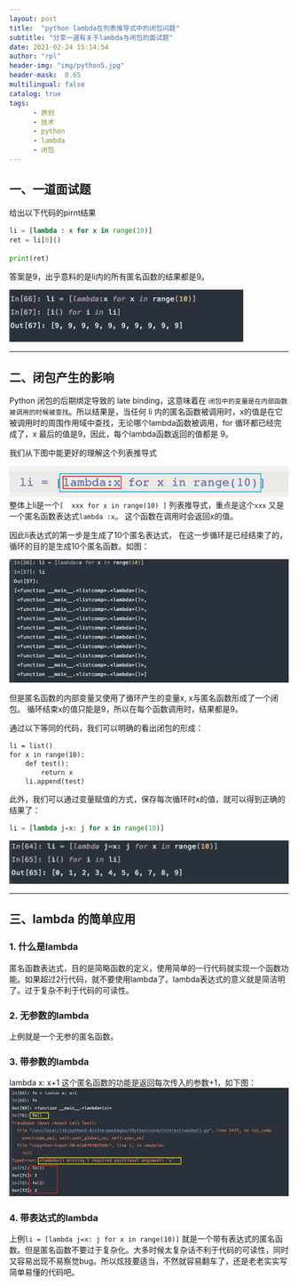 ```yaml
---
layout: post
title:  "python lambda在列表推导式中的闭包问题"
subtitle: "分享一道有关于lambda与闭包的面试题"
date: 2021-02-24 15:14:54
author: "rpl"
header-img: "img/python5.jpg"
header-mask:  0.65
multilingual: false
catalog: true
tags:
      - 原创
      - 技术
      - python
      - lambda
      - 闭包
---
```



## 一、一道面试题

给出以下代码的pirnt结果
```python
li = [lambda : x for x in range(10)]
ret = li[0]()

print(ret)
```
答案是9，出乎意料的是li内的所有匿名函数的结果都是9。

![image-20210224144611247](/img/python-lambda/image-20210224144611247.png)

***

## 二、闭包产生的影响

Python 闭包的后期绑定导致的 late binding，这意味着在 <code>闭包中的变量是在内部函数被调用的时候被查找</code>。所以结果是，当任何 li 内的匿名函数被调用时，x的值是在它被调用时的周围作用域中查找，无论哪个lambda函数被调用，for 循环都已经完成了，x 最后的值是9，因此，每个lambda函数返回的值都是 9。



我们从下图中能更好的理解这个列表推导式

![image-20210224142051162](/img/python-lambda/image-20210224142051162.png)
整体上li是一个`[  xxx for x in range(10) ]` 列表推导式，重点是这个<code>xxx</code> 又是一个匿名函数表达式`lambda :x`。 这个函数在调用时会返回x的值。

因此li表达式的第一步是生成了10个匿名表达式， 在这一步循环是已经结束了的， 循环的目的是生成10个匿名函数。如图：

![image-20210224142701879](/img/python-lambda/image-20210224142701879.png)

但是匿名函数的内部变量又使用了循环产生的变量x,   x与匿名函数形成了一个闭包。  循环结束x的值只能是9，所以在每个函数调用时，结果都是9。

通过以下等同的代码，我们可以明确的看出闭包的形成：

```
li = list()
for x in range(10):
	def test():
		return x
	li.append(test)
```



此外，我们可以通过变量赋值的方式，保存每次循环时x的值，就可以得到正确的结果了：

```python
li = [lambda j=x: j for x in range(10)]
```

![image-20210224144346811](/img/python-lambda/image-20210224144346811.png)


***

## 三、lambda 的简单应用

### 1. 什么是lambda
匿名函数表达式，目的是简略函数的定义，使用简单的一行代码就实现一个函数功能。如果超过2行代码，就不要使用lambda了。lambda表达式的意义就是简洁明了。过于复杂不利于代码的可读性。
	
### 2. 无参数的lambda
上例就是一个无参的匿名函数。

### 3. 带参数的lambda
lambda x: x+1 这个匿名函数的功能是返回每次传入的参数+1，如下图：
![image-20210224145452529](/img/python-lambda/image-20210224145452529.png)

### 4. 带表达式的lambda
上例`li = [lambda j=x: j for x in range(10)]` 就是一个带有表达式的匿名函数。但是匿名函数不要过于复杂化。大多时候太复杂话不利于代码的可读性，同时又容易出现不易察觉bug。所以炫技要适当，不然就容易翻车了，还是老老实实写简单易懂的代码吧。



